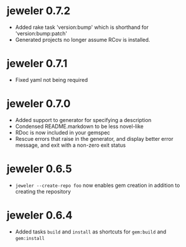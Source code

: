# jeweler 0.7.2

 * Added rake task 'version:bump' which is shorthand for 'version:bump:patch'
 * Generated projects no longer assume RCov is installed.

# jeweler 0.7.1

 * Fixed yaml not being required

# jeweler 0.7.0

 * Added support to generator for specifying a description
 * Condensed README.markdown to be less novel-like
 * RDoc is now included in your gemspec
 * Rescue errors that raise in the generator, and display better error message, and exit with a non-zero exit status

# jeweler 0.6.5

 * `jeweler --create-repo foo` now enables gem creation in addition to creating the repository

# jeweler 0.6.4

 * Added tasks `build` and `install` as shortcuts for `gem:build` and `gem:install`
